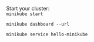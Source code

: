 
Start your cluster:  
`minikube start`  
 
  
`minikube dashboard --url`  
 
`minikube service hello-minikube`  


